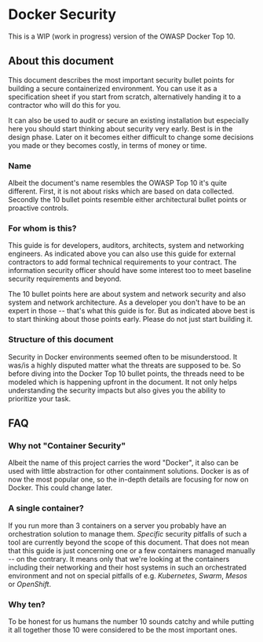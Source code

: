 # Docker Security

This is a WIP (work in progress) version of the OWASP Docker Top 10.

## About this document

This document describes the most important security bullet points for building a secure containerized environment. You can use it as a specification sheet if you start from scratch, alternatively handing it to a contractor who will do this for you.

It can also be used to audit or secure an existing installation but especially here you should start thinking about security very early. Best is in the design phase. Later on it becomes either difficult to change some decisions you made or they becomes costly, in terms of money or time.

### Name

Albeit the document's name resembles the OWASP Top 10 it's quite different. First, it is not about risks which are based on data collected. Secondly the 10 bullet points resemble either architectural bullet points or proactive controls.

### For whom is this?

This guide is for developers, auditors, architects, system and networking engineers. As indicated above you can also use this guide for external contractors to add formal technical requirements to your contract. The information security officer should have some interest too to meet baseline security requirements and beyond.

The 10 bullet points here are about system and network security and also system and network architecture. As a developer you don't have to be an expert in those -- that's what this guide is for. But as indicated above best is to start thinking about those points early. Please do not just start building it.

### Structure of this document

Security in Docker environments seemed often to be misunderstood. It was/is a highly disputed matter what the threats are supposed to be. So before diving into the Docker Top 10 bullet points, the threads need to be modeled which is happening upfront in the document. It not only helps understanding the security impacts but also gives you the ability to prioritize your task.


## FAQ

### Why not "Container Security"

Albeit the name of this project carries the word "Docker", it also can be used with little abstraction for other containment solutions. Docker is as of now the most popular one, so the in-depth details are focusing for now on Docker. This could change later.

### A single container?

If you run more than 3 containers on a server you probably have an orchestration solution to manage them. _Specific_ security pitfalls of such a tool are currently beyond the scope of this document. That does not mean that this guide is just concerning one or a few containers managed manually -- on the contrary. It means only that we're looking at the containers including their networking and their host systems in such an orchestrated environment and not on special pitfalls of e.g. _Kubernetes_, _Swarm_, _Mesos_ or  _OpenShift_.

### Why ten?

To be honest for us humans the number 10 sounds catchy and while putting it all together those 10 were considered to be the most important ones.
